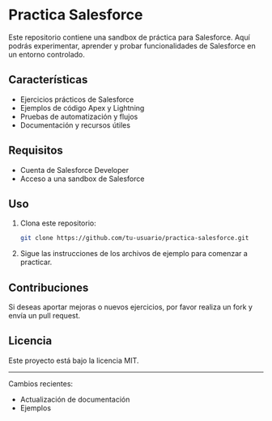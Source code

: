 # Practica Salesforce

Este repositorio contiene una sandbox de práctica para Salesforce. Aquí podrás experimentar, aprender y probar funcionalidades de Salesforce en un entorno controlado.

## Características

- Ejercicios prácticos de Salesforce
- Ejemplos de código Apex y Lightning
- Pruebas de automatización y flujos
- Documentación y recursos útiles

## Requisitos

- Cuenta de Salesforce Developer
- Acceso a una sandbox de Salesforce

## Uso

1. Clona este repositorio:
   ```bash
   git clone https://github.com/tu-usuario/practica-salesforce.git
   ```
2. Sigue las instrucciones de los archivos de ejemplo para comenzar a practicar.

## Contribuciones

Si deseas aportar mejoras o nuevos ejercicios, por favor realiza un fork y envía un pull request.

## Licencia

Este proyecto está bajo la licencia MIT.

---

Cambios recientes:
- Actualización de documentación
- Ejemplos